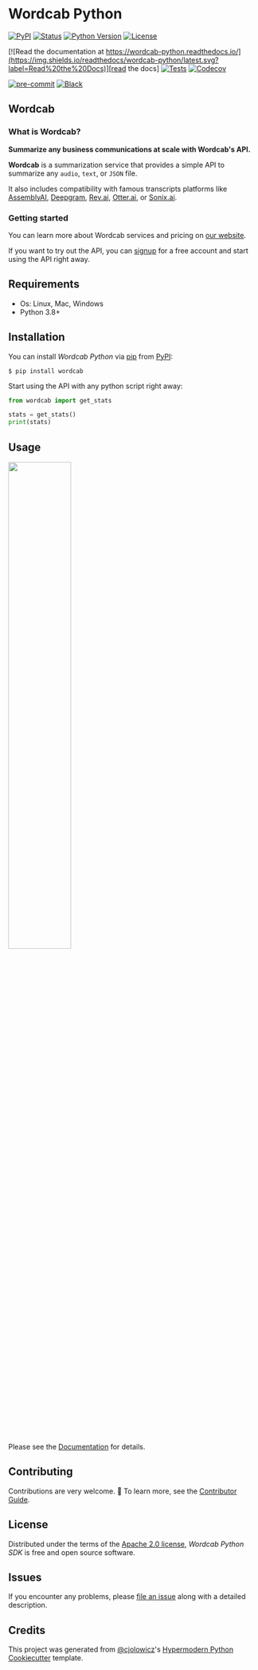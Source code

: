 # Wordcab Python

[![PyPI](https://img.shields.io/pypi/v/wordcab.svg)][pypi_]
[![Status](https://img.shields.io/pypi/status/wordcab.svg)][status]
[![Python Version](https://img.shields.io/pypi/pyversions/wordcab)][python version]
[![License](https://img.shields.io/pypi/l/wordcab)][license]

[![Read the documentation at https://wordcab-python.readthedocs.io/](https://img.shields.io/readthedocs/wordcab-python/latest.svg?label=Read%20the%20Docs)][read the docs]
[![Tests](https://github.com/Wordcab/wordcab-python/workflows/Tests/badge.svg)][tests]
[![Codecov](https://codecov.io/gh/Wordcab/wordcab-python/branch/main/graph/badge.svg)][codecov]

[![pre-commit](https://img.shields.io/badge/pre--commit-enabled-brightgreen?logo=pre-commit&logoColor=white)][pre-commit]
[![Black](https://img.shields.io/badge/code%20style-black-000000.svg)][black]

[pypi_]: https://pypi.org/project/wordcab-python/
[status]: https://pypi.org/project/wordcab-python/
[python version]: https://pypi.org/project/wordcab-python
[read the docs]: https://wordcab-python.readthedocs.io/
[tests]: https://github.com/Wordcab/wordcab-python/actions?workflow=Tests
[codecov]: https://app.codecov.io/gh/Wordcab/wordcab-python
[pre-commit]: https://github.com/pre-commit/pre-commit
[black]: https://github.com/psf/black

## Wordcab

### What is Wordcab?

**Summarize any business communications at scale with Wordcab's API.**

**Wordcab** is a summarization service that provides a simple API to summarize any `audio`, `text`, or `JSON` file.

It also includes compatibility with famous transcripts platforms like [AssemblyAI](https://www.assemblyai.com/),
[Deepgram](https://deepgram.com/), [Rev.ai](https://www.rev.ai/), [Otter.ai](https://otter.ai/), or
[Sonix.ai](https://sonix.ai/).

### Getting started

You can learn more about Wordcab services and pricing on [our website](https://wordcab.com/).

If you want to try out the API, you can [signup](https://wordcab.com/signup/) for a free account and start using the API
right away.

## Requirements

- Os: Linux, Mac, Windows
- Python 3.8+

## Installation

You can install _Wordcab Python_ via [pip] from [PyPI]:

```console
$ pip install wordcab
```

Start using the API with any python script right away:

```python
from wordcab import get_stats

stats = get_stats()
print(stats)
```

## Usage

[<img src="https://cdn.loom.com/sessions/thumbnails/25150a30c593467fa1632145ff2dea6f-with-play.gif" width="50%">](https://www.loom.com/share/25150a30c593467fa1632145ff2dea6f "Quick Python Package Demo")

Please see the [Documentation](https://wordcab-python.readthedocs.io/) for details.

## Contributing

Contributions are very welcome. 🚀
To learn more, see the [Contributor Guide].

## License

Distributed under the terms of the [Apache 2.0 license][license],
_Wordcab Python SDK_ is free and open source software.

## Issues

If you encounter any problems,
please [file an issue] along with a detailed description.

## Credits

This project was generated from [@cjolowicz]'s [Hypermodern Python Cookiecutter] template.

[@cjolowicz]: https://github.com/cjolowicz
[pypi]: https://pypi.org/
[hypermodern python cookiecutter]: https://github.com/cjolowicz/cookiecutter-hypermodern-python
[file an issue]: https://github.com/Wordcab/wordcab-python/issues
[pip]: https://pip.pypa.io/

<!-- github-only -->

[license]: https://github.com/Wordcab/wordcab-python/blob/main/LICENSE
[contributor guide]: https://github.com/Wordcab/wordcab-python/blob/main/CONTRIBUTING.md
[command-line reference]: https://wordcab-python.readthedocs.io/en/latest/usage.html
